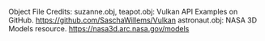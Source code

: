Object File Credits:
suzanne.obj, teapot.obj: Vulkan API Examples on GitHub. https://github.com/SaschaWillems/Vulkan
astronaut.obj: NASA 3D Models resource. https://nasa3d.arc.nasa.gov/models

